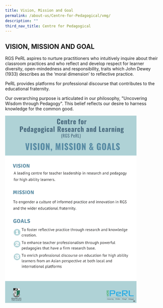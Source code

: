 ```yaml
---
title: Vision, Mission and Goal
permalink: /about-us/Centre-for-Pedagogical/vmg/
description: ""
third_nav_title: Centre for Pedagogical
---
```

## VISION, MISSION AND GOAL

RGS PeRL aspires to nurture practitioners who intuitively inquire about their classroom practices and who reflect and develop respect for learner diversity, open-mindedness and responsibility, traits which John Dewey (1933) describes as the ‘moral dimension’ to reflective practice.

PeRL provides platforms for professional discourse that contributes to the educational fraternity.

Our overarching purpose is articulated in our philosophy, "Uncovering Wisdom through Pedagogy". This belief reflects our desire to harness knowledge for the common good.

<img src="/images/PERL vmg.jpg" style="width:85%">
